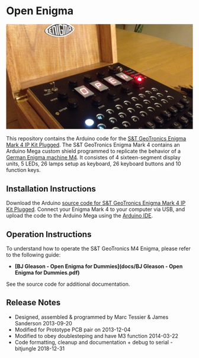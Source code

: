 # Open Enigma

[![Banner](docs/banner.jpg)](https://www.instructables.com/id/Make-your-own-Enigma-Replica/)

This repository contains the Arduino code for the [S&T GeoTronics Enigma Mark 4 IP Kit Plugged](https://www.stgeotronics.com/Enigma-Mark-4-IP-Kit-Plugged-KIT-Enigma-Plugged.htm). The S&T 
GeoTronics Enigma Mark 4 contains an Arduino Mega custom shield programmed to replicate the 
behavior of a [German Enigma machine M4](https://en.wikipedia.org/wiki/Enigma_machine). It 
consistes of 4 sixteen-segment display units, 5 LEDs, 26 lamps setup as keyboard, 26 keyboard 
buttons and 10 function keys. 

## Installation Instructions

Download the Arduino [source code for S&T GeoTronics Enigma Mark 4 IP Kit Plugged](Open_Enigma_M4_Plugboard/Open_Enigma_M4_Plugboard.ino). Connect your Enigma Mark 4 to your 
computer via USB, and upload the code to the Arduino Mega using the [Arduino IDE](https://www.arduino.cc/en/Main/Software).

## Operation Instructions

To understand how to operate the S&T GeoTronics M4 Enigma, please refer to the following guide:

 - **[BJ Gleason - Open Enigma for Dummies](docs/BJ Gleason - Open Enigma for Dummies.pdf)**

See the source code for additional documentation.

## Release Notes

 - Designed, assembled & programmed by Marc Tessier & James Sanderson 2013-09-20
 - Modified for Prototype PCB pair on 2013-12-04
 - Modified to obey doublesteping and have M3 function 2014-03-22
 - Code formatting, cleanup and documentation + debug to serial - bitjungle 2018-12-31
